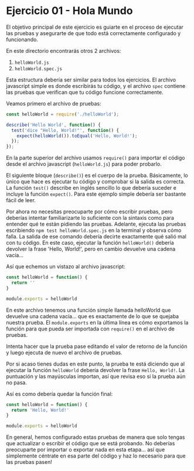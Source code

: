 # Ejercicio 01 - Hola Mundo

El objetivo principal de este ejercicio es guiarte en el proceso de ejecutar las pruebas y asegurarte de que todo está correctamente configurado y funcionando.

En este directorio encontrarás otros 2 archivos:
  1. `helloWorld.js`
  2. `helloWorld.spec.js`

Esta estructura debería ser similar para todos los ejercicios. El archivo javascript simple es donde escribirás tu código, y el archivo `spec` contiene las pruebas que verifican que tu código funcione correctamente.

Veamos primero el archivo de pruebas:
```javascript
const helloWorld = require('./helloWorld');

describe('Hello World', function() {
  test('dice "Hello, World!"', function() {
    expect(helloWorld()).toEqual('Hello, World!');
  });
});
```
En la parte superior del archivo usamos `require()` para importar el código desde el archivo javascript (`helloWorld.js`) para poder probarlo.

El siguiente bloque (`describe()`) es el cuerpo de la prueba. Básicamente, lo único que hace es ejecutar tu código y comprobar si la salida es correcta. La función `test()` describe en inglés sencillo lo que debería suceder e incluye la función `expect()`. Para este ejemplo simple debería ser bastante fácil de leer.

Por ahora no necesitas preocuparte por cómo escribir pruebas, pero deberías intentar familiarizarte lo suficiente con la sintaxis como para entender qué te están pidiendo las pruebas. Adelante, ejecuta las pruebas escribiendo `npm test helloWorld.spec.js` en la terminal y observa cómo falla. La salida de ese comando debería decirte exactamente qué salió mal con tu código. En este caso, ejecutar la función `helloWorld()` debería devolver la frase 'Hello, World!', pero en cambio devuelve una cadena vacía...

Así que echemos un vistazo al archivo javascript:
```javascript
const helloWorld = function() {
  return ''
}

module.exports = helloWorld
```
En este archivo tenemos una función simple llamada helloWorld que devuelve una cadena vacía... que es exactamente de lo que se quejaba nuestra prueba. El `module.exports` en la última línea es cómo exportamos la función para que pueda ser importada con `require()` en el archivo de pruebas.

Intenta hacer que la prueba pase editando el valor de retorno de la función y luego ejecuta de nuevo el archivo de pruebas.

Por si acaso tienes dudas en este punto, la prueba te está diciendo que al ejecutar la función `helloWorld` debería devolver la frase `Hello, World!`. La puntuación y las mayúsculas importan, así que revisa eso si la prueba aún no pasa.

Así es como debería quedar la función final:
```javascript
const helloWorld = function() {
  return 'Hello, World!'
}

module.exports = helloWorld
```

En general, hemos configurado estas pruebas de manera que solo tengas que actualizar o escribir el código que se está probando. No deberías preocuparte por importar o exportar nada en esta etapa... así que simplemente céntrate en esa parte del código y haz lo necesario para que las pruebas pasen!
